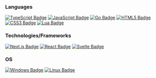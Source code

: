 <h3>Languages</h3>
<div id="badges">
<a href="https://www.typescriptlang.org/"><img src="https://img.shields.io/badge/typescript-%23323330.svg?style=for-the-badge&logo=typescript&logoColor=3178C6" alt="TypeScript Badge"/></a>
<a href="https://ecma-international.org/publications-and-standards/standards/ecma-262/"><img src="https://img.shields.io/badge/javascript-%23323330.svg?style=for-the-badge&logo=javascript&logoColor=%23F7DF1E" alt="JavaScript Badge"/></a>
<a href="https://go.dev/"><img src="https://img.shields.io/badge/go-%23323330?style=for-the-badge&logo=go" alt="Go Badge"/></a>
<a href="https://html.spec.whatwg.org/multipage/"><img src="https://img.shields.io/badge/html5-%23323330.svg?style=for-the-badge&logo=html5" alt="HTML5 Badge"/></a>
<a href="https://www.w3.org/Style/CSS/"><img src="https://img.shields.io/badge/css3-%23323330.svg?style=for-the-badge&logo=css3&logoColor=%231572B6" alt="CSS3 Badge"/></a>
<a href="https://www.lua.org/"><img src="https://img.shields.io/badge/lua-%23323330.svg?style=for-the-badge&logo=lua&logoColor=000080" alt="Lua Badge"/></a>
</div>

<h3>Technologies/Frameworks</h3>
<div id="frameworks-badges">
<a href="https://nextjs.org/"><img src="https://img.shields.io/badge/next.js-%23323330?style=for-the-badge&logo=nextdotjs" alt="Next.js Badge"/></a>
<a href="https://react.dev/"><img src="https://img.shields.io/badge/react-%23323330.svg?style=for-the-badge&logo=react" alt="React Badge"/></a>
<a href="https://svelte.dev/"><img src="https://img.shields.io/badge/svelte-%23323330.svg?style=for-the-badge&logo=svelte" alt="Svelte Badge"/></a>
</div>

<h3>OS</h3>
<div id="os-badges">
<a href="https://support.microsoft.com/ru-ru/windows"><img src="https://img.shields.io/badge/windows-%23323330.svg?style=for-the-badge&logo=windows" alt="Windows Badge"/></a>
<a href="https://ubuntu.com/"><img src="https://img.shields.io/badge/linux-%23323330.svg?style=for-the-badge&logo=linux" alt="Linux Badge"/></a>
</div>



<!--
**Ergalla/Ergalla** is a ✨ _special_ ✨ repository because its `README.md` (this file) appears on your GitHub profile.

Here are some ideas to get you started:

- 🔭 I’m currently working on ...
- 🌱 I’m currently learning ...
- 👯 I’m looking to collaborate on ...
- 🤔 I’m looking for help with ...
- 💬 Ask me about ...
- 📫 How to reach me: ...
- 😄 Pronouns: ...
- ⚡ Fun fact: ...
-->
